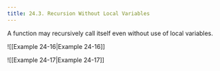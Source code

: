 ```yaml
---
title: 24.3. Recursion Without Local Variables
---
```



A function may recursively call itself even without use of local variables.

![[Example 24-16|Example 24-16]]

![[Example 24-17|Example 24-17]]
